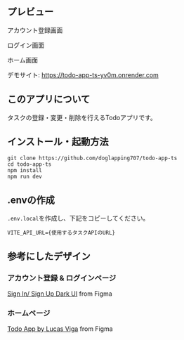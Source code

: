 ## プレビュー
アカウント登録画面

ログイン画面

ホーム画面

デモサイト: https://todo-app-ts-yv0m.onrender.com

## このアプリについて
タスクの登録・変更・削除を行えるTodoアプリです。

## インストール・起動方法
```
git clone https://github.com/doglapping707/todo-app-ts
cd todo-app-ts
npm install
npm run dev
```

## .envの作成
`.env.local`を作成し、下記をコピーしてください。
```
VITE_API_URL={使用するタスクAPIのURL}
```

## 参考にしたデザイン
### アカウント登録 & ログインページ
[Sign In/ Sign Up Dark UI](https://www.figma.com/community/file/1147581885174632249/sign-in-sign-up-dark-ui?searchSessionId=lt9c4xga-60ipbha0mr8) from Figma

### ホームページ
[Todo App by Lucas Viga](https://www.figma.com/community/file/1348652218299666548/todo-app) from Figma
